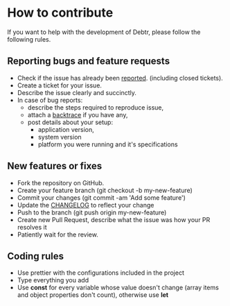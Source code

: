 # How to contribute

If you want to help with the development of Debtr, please follow the following rules.

## Reporting bugs and feature requests

- Check if the issue has already been [reported](https://github.com/Ribeiro-Tiago/debtr/issues). (including closed tickets).
- Create a ticket for your issue.
- Describe the issue clearly and succinctly.
- In case of bug reports:
  - describe the steps required to reproduce issue,
  - attach a [backtrace](http://en.wikipedia.org/wiki/Stack_trace) if you have any,
  - post details about your setup:
    - application version,
    - system version
    - platform you were running and it's specifications

## New features or fixes

- Fork the repository on GitHub.
- Create your feature branch (git checkout -b my-new-feature)
- Commit your changes (git commit -am 'Add some feature')
- Update the [CHANGELOG](https://github.com/Ribeiro-Tiago/debtr/edit/master/CONTRIBUTING.md) to reflect your change
- Push to the branch (git push origin my-new-feature)
- Create new Pull Request, describe what the issue was how your PR resolves it
- Patiently wait for the review.

## Coding rules

- Use prettier with the configurations included in the project
- Type everything you add
- Use **const** for every variable whose value doesn't change (array items and object properties don't count), otherwise use **let**
